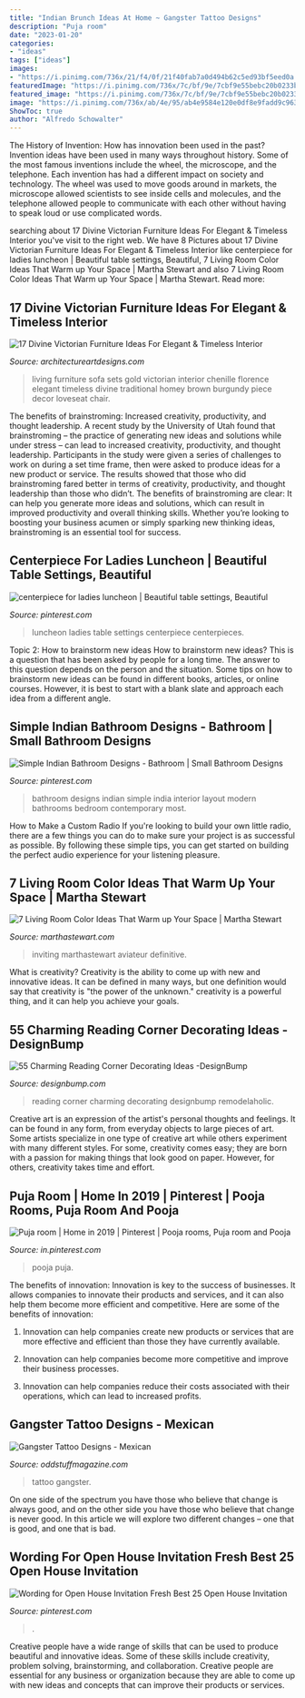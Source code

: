 ```yaml
---
title: "Indian Brunch Ideas At Home ~ Gangster Tattoo Designs"
description: "Puja room"
date: "2023-01-20"
categories:
- "ideas"
tags: ["ideas"]
images:
- "https://i.pinimg.com/736x/21/f4/0f/21f40fab7a0d494b62c5ed93bf5eed0a.jpg?b=t"
featuredImage: "https://i.pinimg.com/736x/7c/bf/9e/7cbf9e55bebc20b0233b824cab71a58f.jpg"
featured_image: "https://i.pinimg.com/736x/7c/bf/9e/7cbf9e55bebc20b0233b824cab71a58f.jpg"
image: "https://i.pinimg.com/736x/ab/4e/95/ab4e9584e120e0df8e9fadd9c9638eed.jpg"
ShowToc: true
author: "Alfredo Schowalter"
---
```



The History of Invention: How has innovation been used in the past?
Invention ideas have been used in many ways throughout history. Some of the most famous inventions include the wheel, the microscope, and the telephone. Each invention has had a different impact on society and technology. The wheel was used to move goods around in markets, the microscope allowed scientists to see inside cells and molecules, and the telephone allowed people to communicate with each other without having to speak loud or use complicated words.

	

		
searching about 17 Divine Victorian Furniture Ideas For Elegant &amp; Timeless Interior you've visit to the right web. We have 8 Pictures about 17 Divine Victorian Furniture Ideas For Elegant &amp; Timeless Interior like centerpiece for ladies luncheon | Beautiful table settings, Beautiful, 7 Living Room Color Ideas That Warm up Your Space | Martha Stewart and also 7 Living Room Color Ideas That Warm up Your Space | Martha Stewart. Read more:
		
    
## 17 Divine Victorian Furniture Ideas For Elegant &amp; Timeless Interior

<img loading=lazy src="https://www.architectureartdesigns.com/wp-content/uploads/2016/12/2-8-630x437.jpg" onerror="this.onerror=null;this.src='https://tse3.mm.bing.net/th?id=OIP.uxKM5TkMydby45MPGOhVYgHaFI&amp;pid=15.1';" alt="17 Divine Victorian Furniture Ideas For Elegant &amp; Timeless Interior">

_Source: architectureartdesigns.com_

>living furniture sofa sets gold victorian interior chenille florence elegant timeless divine traditional homey brown burgundy piece decor loveseat chair. 

	

The benefits of brainstroming: Increased creativity, productivity, and thought leadership.
A recent study by the University of Utah found that brainstroming – the practice of generating new ideas and solutions while under stress – can lead to increased creativity, productivity, and thought leadership. Participants in the study were given a series of challenges to work on during a set time frame, then were asked to produce ideas for a new product or service. The results showed that those who did brainstroming fared better in terms of creativity, productivity, and thought leadership than those who didn’t.
The benefits of brainstroming are clear: It can help you generate more ideas and solutions, which can result in improved productivity and overall thinking skills. Whether you’re looking to boosting your business acumen or simply sparking new thinking ideas, brainstroming is an essential tool for success.

    
## Centerpiece For Ladies Luncheon | Beautiful Table Settings, Beautiful

<img loading=lazy src="https://i.pinimg.com/736x/8d/b5/c5/8db5c5b7bde59ff6a11b5a327cc58976--ladies-luncheon-floral-designs.jpg" onerror="this.onerror=null;this.src='https://tse4.mm.bing.net/th?id=OIP.SqUA2xFhmSGhgvB45C7zvAHaJ3&amp;pid=15.1';" alt="centerpiece for ladies luncheon | Beautiful table settings, Beautiful">

_Source: pinterest.com_

>luncheon ladies table settings centerpiece centerpieces. 

	

Topic 2: How to brainstorm new ideas
How to brainstorm new ideas? This is a question that has been asked by people for a long time. The answer to this question depends on the person and the situation. Some tips on how to brainstorm new ideas can be found in different books, articles, or online courses. However, it is best to start with a blank slate and approach each idea from a different angle.

    
## Simple Indian Bathroom Designs - Bathroom | Small Bathroom Designs

<img loading=lazy src="https://i.pinimg.com/736x/7c/bf/9e/7cbf9e55bebc20b0233b824cab71a58f.jpg" onerror="this.onerror=null;this.src='https://tse3.mm.bing.net/th?id=OIP.q7UiEszmuwqtRmOjgibMdAAAAA&amp;pid=15.1';" alt="Simple Indian Bathroom Designs - Bathroom | Small Bathroom Designs">

_Source: pinterest.com_

>bathroom designs indian simple india interior layout modern bathrooms bedroom contemporary most. 

	

How to Make a Custom Radio
If you're looking to build your own little radio, there are a few things you can do to make sure your project is as successful as possible. By following these simple tips, you can get started on building the perfect audio experience for your listening pleasure.

    
## 7 Living Room Color Ideas That Warm Up Your Space | Martha Stewart

<img loading=lazy src="https://assets.marthastewart.com/styles/wmax-1500/d29/creamy-white-living-room-1216/creamy-white-living-room-1216.jpg?itok=u8T36vcO" onerror="this.onerror=null;this.src='https://tse2.mm.bing.net/th?id=OIP._x4nPtbEs9zknZT5HsNAeQHaKh&amp;pid=15.1';" alt="7 Living Room Color Ideas That Warm up Your Space | Martha Stewart">

_Source: marthastewart.com_

>inviting marthastewart aviateur definitive. 

	

What is creativity?
Creativity is the ability to come up with new and innovative ideas. It can be defined in many ways, but one definition would say that creativity is "the power of the unknown." creativity is a powerful thing, and it can help you achieve your goals.

    
## 55 Charming Reading Corner Decorating Ideas -DesignBump

<img loading=lazy src="http://cdn.designbump.com/wp-content/uploads/2015/11/reading-corner-nook35.jpg" onerror="this.onerror=null;this.src='https://tse4.mm.bing.net/th?id=OIP.9m0F6Oc0221vdR4wxrsUBQHaHc&amp;pid=15.1';" alt="55 Charming Reading Corner Decorating Ideas -DesignBump">

_Source: designbump.com_

>reading corner charming decorating designbump remodelaholic. 

	

Creative art is an expression of the artist's personal thoughts and feelings. It can be found in any form, from everyday objects to large pieces of art. Some artists specialize in one type of creative art while others experiment with many different styles. For some, creativity comes easy; they are born with a passion for making things that look good on paper. However, for others, creativity takes time and effort.

    
## Puja Room | Home In 2019 | Pinterest | Pooja Rooms, Puja Room And Pooja

<img loading=lazy src="https://i.pinimg.com/736x/21/f4/0f/21f40fab7a0d494b62c5ed93bf5eed0a.jpg?b=t" onerror="this.onerror=null;this.src='https://tse1.mm.bing.net/th?id=OIP.LDMvsT84fcowBqpvUv_2KgHaLO&amp;pid=15.1';" alt="Puja room | Home in 2019 | Pinterest | Pooja rooms, Puja room and Pooja">

_Source: in.pinterest.com_

>pooja puja. 

	

The benefits of innovation:
Innovation is key to the success of businesses. It allows companies to innovate their products and services, and it can also help them become more efficient and competitive. Here are some of the benefits of innovation:
1. Innovation can help companies create new products or services that are more effective and efficient than those they have currently available.

2. Innovation can help companies become more competitive and improve their business processes.

3. Innovation can help companies reduce their costs associated with their operations, which can lead to increased profits.

    
## Gangster Tattoo Designs - Mexican

<img loading=lazy src="https://oddstuffmagazine.com/wp-content/uploads/2013/09/Mexican-tattoo-designs-7-531x800.jpg" onerror="this.onerror=null;this.src='https://tse2.mm.bing.net/th?id=OIP.AeofST1O_Qt9iX7l5UfeMwHaLK&amp;pid=15.1';" alt="Gangster Tattoo Designs - Mexican">

_Source: oddstuffmagazine.com_

>tattoo gangster. 

	

On one side of the spectrum you have those who believe that change is always good, and on the other side you have those who believe that change is never good. In this article we will explore two different changes – one that is good, and one that is bad.

    
## Wording For Open House Invitation Fresh Best 25 Open House Invitation

<img loading=lazy src="https://i.pinimg.com/736x/ab/4e/95/ab4e9584e120e0df8e9fadd9c9638eed.jpg" onerror="this.onerror=null;this.src='https://tse1.mm.bing.net/th?id=OIP.caN-uqfqrw8clrbRRgj2FwHaLH&amp;pid=15.1';" alt="Wording for Open House Invitation Fresh Best 25 Open House Invitation">

_Source: pinterest.com_

>. 

	

Creative people have a wide range of skills that can be used to produce beautiful and innovative ideas. Some of these skills include creativity, problem solving, brainstorming, and collaboration. Creative people are essential for any business or organization because they are able to come up with new ideas and concepts that can improve their products or services.

